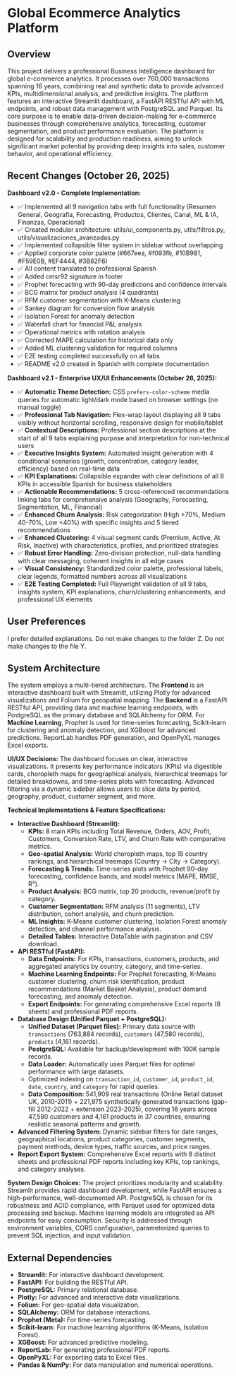 # Global Ecommerce Analytics Platform

## Overview
This project delivers a professional Business Intelligence dashboard for global e-commerce analytics. It processes over 760,000 transactions spanning 16 years, combining real and synthetic data to provide advanced KPIs, multidimensional analysis, and predictive insights. The platform features an interactive Streamlit dashboard, a FastAPI RESTful API with ML endpoints, and robust data management with PostgreSQL and Parquet. Its core purpose is to enable data-driven decision-making for e-commerce businesses through comprehensive analytics, forecasting, customer segmentation, and product performance evaluation. The platform is designed for scalability and production readiness, aiming to unlock significant market potential by providing deep insights into sales, customer behavior, and operational efficiency.

## Recent Changes (October 26, 2025)
**Dashboard v2.0 - Complete Implementation:**
- ✅ Implemented all 9 navigation tabs with full functionality (Resumen General, Geografía, Forecasting, Productos, Clientes, Canal, ML & IA, Finanzas, Operacional)
- ✅ Created modular architecture: utils/ui_components.py, utils/filtros.py, utils/visualizaciones_avanzadas.py
- ✅ Implemented collapsible filter system in sidebar without overlapping
- ✅ Applied corporate color palette (#667eea, #f093fb, #10B981, #F59E0B, #EF4444, #3B82F6)
- ✅ All content translated to professional Spanish
- ✅ Added cmsr92 signature in footer
- ✅ Prophet forecasting with 90-day predictions and confidence intervals
- ✅ BCG matrix for product analysis (4 quadrants)
- ✅ RFM customer segmentation with K-Means clustering
- ✅ Sankey diagram for conversion flow analysis
- ✅ Isolation Forest for anomaly detection
- ✅ Waterfall chart for financial P&L analysis
- ✅ Operational metrics with rotation analysis
- ✅ Corrected MAPE calculation for historical data only
- ✅ Added ML clustering validation for required columns
- ✅ E2E testing completed successfully on all tabs
- ✅ README v2.0 created in Spanish with complete documentation

**Dashboard v2.1 - Enterprise UX/UI Enhancements (October 26, 2025):**
- ✅ **Automatic Theme Detection:** CSS `prefers-color-scheme` media queries for automatic light/dark mode based on browser settings (no manual toggle)
- ✅ **Professional Tab Navigation:** Flex-wrap layout displaying all 9 tabs visibly without horizontal scrolling, responsive design for mobile/tablet
- ✅ **Contextual Descriptions:** Professional section descriptions at the start of all 9 tabs explaining purpose and interpretation for non-technical users
- ✅ **Executive Insights System:** Automated insight generation with 4 conditional scenarios (growth, concentration, category leader, efficiency) based on real-time data
- ✅ **KPI Explanations:** Collapsible expander with clear definitions of all 8 KPIs in accessible Spanish for business stakeholders
- ✅ **Actionable Recommendations:** 5 cross-referenced recommendations linking tabs for comprehensive analysis (Geography, Forecasting, Segmentation, ML, Financial)
- ✅ **Enhanced Churn Analysis:** Risk categorization (High >70%, Medium 40-70%, Low <40%) with specific insights and 5 tiered recommendations
- ✅ **Enhanced Clustering:** 4 visual segment cards (Premium, Active, At Risk, Inactive) with characteristics, profiles, and prioritized strategies
- ✅ **Robust Error Handling:** Zero-division protection, null-data handling with clear messaging, coherent insights in all edge cases
- ✅ **Visual Consistency:** Standardized color palette, professional labels, clear legends, formatted numbers across all visualizations
- ✅ **E2E Testing Completed:** Full Playwright validation of all 9 tabs, insights system, KPI explanations, churn/clustering enhancements, and professional UX elements

## User Preferences
I prefer detailed explanations. Do not make changes to the folder Z. Do not make changes to the file Y.

## System Architecture
The system employs a multi-tiered architecture. The **Frontend** is an interactive dashboard built with Streamlit, utilizing Plotly for advanced visualizations and Folium for geospatial mapping. The **Backend** is a FastAPI RESTful API, providing data and machine learning endpoints, with PostgreSQL as the primary database and SQLAlchemy for ORM. For **Machine Learning**, Prophet is used for time-series forecasting, Scikit-learn for clustering and anomaly detection, and XGBoost for advanced predictions. ReportLab handles PDF generation, and OpenPyXL manages Excel exports.

**UI/UX Decisions:**
The dashboard focuses on clear, interactive visualizations. It presents key performance indicators (KPIs) via digestible cards, choropleth maps for geographical analysis, hierarchical treemaps for detailed breakdowns, and time-series plots with forecasting. Advanced filtering via a dynamic sidebar allows users to slice data by period, geography, product, customer segment, and more.

**Technical Implementations & Feature Specifications:**

*   **Interactive Dashboard (Streamlit):**
    *   **KPIs:** 8 main KPIs including Total Revenue, Orders, AOV, Profit, Customers, Conversion Rate, LTV, and Churn Rate with comparative metrics.
    *   **Geo-spatial Analysis:** World choropleth maps, top 15 country rankings, and hierarchical treemaps (Country → City → Category).
    *   **Forecasting & Trends:** Time-series plots with Prophet 90-day forecasting, confidence bands, and model metrics (MAPE, RMSE, R²).
    *   **Product Analysis:** BCG matrix, top 20 products, revenue/profit by category.
    *   **Customer Segmentation:** RFM analysis (11 segments), LTV distribution, cohort analysis, and churn prediction.
    *   **ML Insights:** K-Means customer clustering, Isolation Forest anomaly detection, and channel performance analysis.
    *   **Detailed Tables:** Interactive DataTable with pagination and CSV download.
*   **API RESTful (FastAPI):**
    *   **Data Endpoints:** For KPIs, transactions, customers, products, and aggregated analytics by country, category, and time-series.
    *   **Machine Learning Endpoints:** For Prophet forecasting, K-Means customer clustering, churn risk identification, product recommendations (Market Basket Analysis), product demand forecasting, and anomaly detection.
    *   **Export Endpoints:** For generating comprehensive Excel reports (8 sheets) and professional PDF reports.
*   **Database Design (Unified Parquet + PostgreSQL):**
    *   **Unified Dataset (Parquet files):** Primary data source with `transactions` (763,884 records), `customers` (47,580 records), `products` (4,161 records).
    *   **PostgreSQL:** Available for backup/development with 100K sample records.
    *   **Data Loader:** Automatically uses Parquet files for optimal performance with large datasets.
    *   Optimized indexing on `transaction_id`, `customer_id`, `product_id`, `date`, `country`, and `category` for rapid queries.
    *   **Data Composition:** 541,909 real transactions (Online Retail dataset UK, 2010-2011) + 221,975 synthetically generated transactions (gap-fill 2012-2022 + extension 2023-2025), covering 16 years across 47,580 customers and 4,161 products in 37 countries, ensuring realistic seasonal patterns and growth.
*   **Advanced Filtering System:** Dynamic sidebar filters for date ranges, geographical locations, product categories, customer segments, payment methods, device types, traffic sources, and price ranges.
*   **Report Export System:** Comprehensive Excel reports with 8 distinct sheets and professional PDF reports including key KPIs, top rankings, and category analyses.

**System Design Choices:**
The project prioritizes modularity and scalability. Streamlit provides rapid dashboard development, while FastAPI ensures a high-performance, well-documented API. PostgreSQL is chosen for its robustness and ACID compliance, with Parquet used for optimized data processing and backup. Machine learning models are integrated as API endpoints for easy consumption. Security is addressed through environment variables, CORS configuration, parameterized queries to prevent SQL injection, and input validation.

## External Dependencies
*   **Streamlit:** For interactive dashboard development.
*   **FastAPI:** For building the RESTful API.
*   **PostgreSQL:** Primary relational database.
*   **Plotly:** For advanced and interactive data visualizations.
*   **Folium:** For geo-spatial data visualization.
*   **SQLAlchemy:** ORM for database interactions.
*   **Prophet (Meta):** For time-series forecasting.
*   **Scikit-learn:** For machine learning algorithms (K-Means, Isolation Forest).
*   **XGBoost:** For advanced predictive modeling.
*   **ReportLab:** For generating professional PDF reports.
*   **OpenPyXL:** For exporting data to Excel files.
*   **Pandas & NumPy:** For data manipulation and numerical operations.